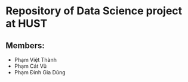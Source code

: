 # Repository of Data Science project at HUST

## Members:

- Phạm Việt Thành
- Phạm Cát Vũ
- Phạm Đinh Gia Dũng
